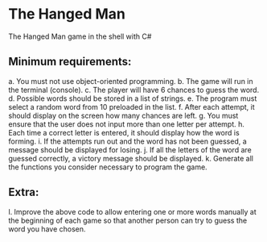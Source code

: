 # The Hanged Man
The Hanged Man game in the shell with C#

## Minimum requirements:

a. You must not use object-oriented programming.
b. The game will run in the terminal (console).
c. The player will have 6 chances to guess the word.
d. Possible words should be stored in a list of strings.
e. The program must select a random word from 10 preloaded in the list.
f. After each attempt, it should display on the screen how many chances are left.
g. You must ensure that the user does not input more than one letter per attempt.
h. Each time a correct letter is entered, it should display how the word is forming.
i. If the attempts run out and the word has not been guessed, a message should be displayed for losing.
j. If all the letters of the word are guessed correctly, a victory message should be displayed.
k. Generate all the functions you consider necessary to program the game.

## Extra:
l. Improve the above code to allow entering one or more words manually at the beginning of each game so that another person can try to guess the word you have chosen.
